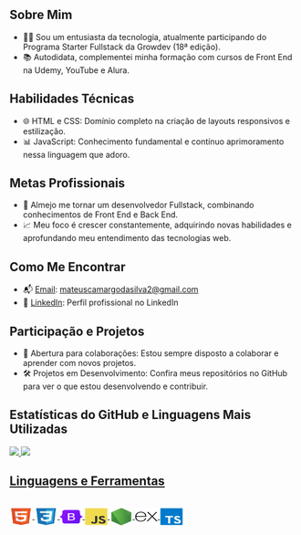 ## Sobre Mim
- 👨‍💻 Sou um entusiasta da tecnologia, atualmente participando do Programa Starter Fullstack da Growdev (18ª edição).
- 📚 Autodidata, complementei minha formação com cursos de Front End na Udemy, YouTube e Alura.

## Habilidades Técnicas
- 🌐 HTML e CSS: Domínio completo na criação de layouts responsivos e estilização.
- 📊 JavaScript: Conhecimento fundamental e contínuo aprimoramento nessa linguagem que adoro.

## Metas Profissionais
- 🚀 Almejo me tornar um desenvolvedor Fullstack, combinando conhecimentos de Front End e Back End.
- 📈 Meu foco é crescer constantemente, adquirindo novas habilidades e aprofundando meu entendimento das tecnologias web.

## Como Me Encontrar
- 📬 [Email](mailto:mateuscamargodasilva2@gmail.com): mateuscamargodasilva2@gmail.com
- 💼 [LinkedIn](https://www.linkedin.com/in/mateus-camargo-da-silva-2b8610215/): Perfil profissional no LinkedIn

## Participação e Projetos
- 🤗 Abertura para colaborações: Estou sempre disposto a colaborar e aprender com novos projetos.
- 🛠️ Projetos em Desenvolvimento: Confira meus repositórios no GitHub para ver o que estou desenvolvendo e contribuir.



## Estatísticas do GitHub e Linguagens Mais Utilizadas
<div>
  <a href="https://github.com/MateusCamargoS-1">
  <img height="180em" src="https://github-readme-stats.vercel.app/api?username=MateusCamargoS-1&show_icons=true&theme=dark&include_all_commits=true&count_private=true"/>
  <img height="180em" src="https://github-readme-stats.vercel.app/api/top-langs/?username=MateusCamargoS-1&layout=compact&langs_count=16&theme=dark"/>
</div>

## Linguagens e Ferramentas
<div style="display: inline_block"><br>
 <img align="center" alt="Math-HTML" height="30" width="40" src="https://raw.githubusercontent.com/devicons/devicon/master/icons/html5/html5-original.svg">
  <img align="center" alt="Math-CSS" height="30" width="40" src="https://raw.githubusercontent.com/devicons/devicon/master/icons/css3/css3-original.svg">
  <img align="center" alt="Math-CSS" height="30" width="40" src="https://raw.githubusercontent.com/devicons/devicon/master/icons/bootstrap/bootstrap-original.svg">
  <img align="center" alt="Math-CSS" height="30" width="40" src="https://raw.githubusercontent.com/devicons/devicon/master/icons/javascript/javascript-original.svg">
  <img align="center" alt="Math-CSS" height="30" width="40" src="https://raw.githubusercontent.com/devicons/devicon/master/icons/nodejs/nodejs-original.svg">
  <img align="center" alt="Math-CSS" height="30" width="40" src="https://raw.githubusercontent.com/devicons/devicon/master/icons/express/express-original.svg">
    <img align="center" alt="Math-CSS" height="30" width="40" src="https://raw.githubusercontent.com/devicons/devicon/master/icons/typescript/typescript-original.svg">
</div>

